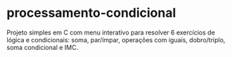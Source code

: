 # processamento-condicional
Projeto simples em C com menu interativo para resolver 6 exercícios de lógica e condicionais: soma, par/ímpar, operações com iguais, dobro/triplo, soma condicional e IMC.
